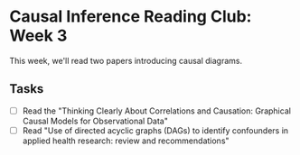 
# Causal Inference Reading Club: Week 3

<!-- badges: start -->
<!-- badges: end -->

This week, we'll read two papers introducing causal diagrams.

## Tasks

- [ ] Read the "Thinking Clearly About Correlations and Causation: Graphical Causal Models for Observational Data"
- [ ] Read "Use of directed acyclic graphs (DAGs) to identify confounders in applied health research: review and recommendations"
